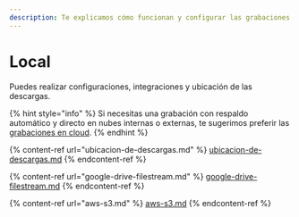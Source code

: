 ```yaml
---
description: Te explicamos cómo funcionan y configurar las grabaciones locales.
---
```


# Local

Puedes realizar configuraciones, integraciones y ubicación de las descargas.

{% hint style="info" %}
Si necesitas una grabación con respaldo automático y directo en nubes internas o externas, te sugerimos preferir las [grabaciones en cloud](../cloud/).
{% endhint %}

{% content-ref url="ubicacion-de-descargas.md" %}
[ubicacion-de-descargas.md](ubicacion-de-descargas.md)
{% endcontent-ref %}

{% content-ref url="google-drive-filestream.md" %}
[google-drive-filestream.md](google-drive-filestream.md)
{% endcontent-ref %}

{% content-ref url="aws-s3.md" %}
[aws-s3.md](aws-s3.md)
{% endcontent-ref %}
